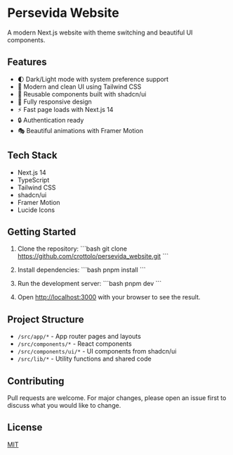 # Persevida Website

A modern Next.js website with theme switching and beautiful UI components.

## Features

- 🌓 Dark/Light mode with system preference support
- 🎨 Modern and clean UI using Tailwind CSS
- 🧩 Reusable components built with shadcn/ui
- 📱 Fully responsive design
- ⚡ Fast page loads with Next.js 14
- 🔒 Authentication ready
- 🎭 Beautiful animations with Framer Motion

## Tech Stack

- Next.js 14
- TypeScript
- Tailwind CSS
- shadcn/ui
- Framer Motion
- Lucide Icons

## Getting Started

1. Clone the repository:
\`\`\`bash
git clone https://github.com/crottolo/persevida_website.git
\`\`\`

2. Install dependencies:
\`\`\`bash
pnpm install
\`\`\`

3. Run the development server:
\`\`\`bash
pnpm dev
\`\`\`

4. Open [http://localhost:3000](http://localhost:3000) with your browser to see the result.

## Project Structure

- `/src/app/*` - App router pages and layouts
- `/src/components/*` - React components
- `/src/components/ui/*` - UI components from shadcn/ui
- `/src/lib/*` - Utility functions and shared code

## Contributing

Pull requests are welcome. For major changes, please open an issue first to discuss what you would like to change.

## License

[MIT](https://choosealicense.com/licenses/mit/)
